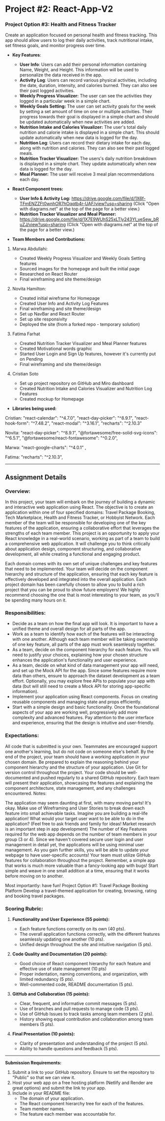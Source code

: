 
# Project #2: React-App-V2

### **Project Option #3:** **Health and Fitness Tracker**

Create an application focused on personal health and fitness tracking. This app should allow users to log their daily activities, track nutritional intake, set fitness goals, and monitor progress over time.
-   **Key Features**:
    -   **User Info**: Users can add their personal information containing Name, Weight, and Height. This information will be used to personalize the data received in the app.
    -   **Activity Log**: Users can record various physical activities, including the date, duration, intensity, and calories burned. They can also see their past logged activities.
    -   **Weekly Progress Visualizer:** The user can see the activities they logged in a particular week in a simple chart.
    -   **Weekly Goals Setting:** The user can set activity goals for the week by setting a set amount of time on one or multiple activities. Their progress towards their goal is displayed in a simple chart and should be updated automatically when new activities are added.
    -   **Nutrition Intake and Calories Visualizer:** The user's total daily nutrition and calorie intake is displayed in a simple chart. This should update automatically when new data is logged for the day.
    -   **Nutrition Log**: Users can record their dietary intake for each day, along with nutrition and calories. They can also see their past logged meals.
    -   **Nutrition Tracker Visualizer:** The users's daily nutrition breakdown is displayed in a simple chart. They update automatically when new data is logged for the day.
    -   **Meal Planner:** The user will receive 3 meal plan recommendations each day.
 
-  **React Component trees:**
   - **User Info & Activity Log:** https://drive.google.com/file/d/1X6f-TFmENZZFt0wnhOR7hOqqtb4r-UAF/view?usp=sharing (Click "Open with diagrams.net" at the top of the page for a better view.)
    - **Nutrition Tracker Visualizer and Meal Planner:** https://drive.google.com/file/d/1X7E9WUhS25xLTly243YI_yeSew_bRuZJ/view?usp=sharing (Click "Open with diagrams.net" at the top of the page for a better view.)


-  **Team Members and Contributions:**

 1. Marwa Abdullahi:
    - Created Weekly Progress Visualizer and Weekly Goals Setting features
    - Sourced images for the homepage and built the initial page
    - Researched on React Router
    - Final wireframing and site theme/design
    
2. Novita Hamilton:
    - Created initial wireframe for Homepage
    - Created User Info and Activity Log Features
    - Final wireframing and site theme/design
    - Set up NavBar and React Router
    - Set up site responsivity
    - Deployed the site (from a forked repo - temporary solution)
 
 3. Fatima Farhat
    - Created Nutrition Tracker Visualizer and Meal Planner features
    - Created Motivational words graphic
    - Started User Login and Sign Up features, however it's currently put on Pending
    - Final wireframing and site theme/design
  
 4. Cristian Soto
    - Set up project repository on GitHub and Miro dashboard
    - Created  Nutrition Intake and Calories Visualizer and Nutrition Log Features
    - Created mockup for Homepage

  
- **Libraries being used:**

Cristian: "react-calendar": "^4.7.0",  "react-day-picker": "^8.9.1", "react-hook-form": "^7.48.2", "react-modal": "^3.16.1", "recharts": "^2.10.3"

Novita: "react-day-picker": "^8.9.1", "@fortawesome/free-solid-svg-icons": "^6.5.1", "@fortawesome/react-fontawesome": "^0.2.0",

Marwa: "react-google-charts": "^4.0.1" , 

Fatima:  "recharts": "^2.10.3",

***********

## Assignment Details

### Overview: 
In this project, your team will embark on the journey of building a dynamic and interactive web application using React. The objective is to create an application within one of four specified domains: Travel Package Booking, Tech Marketplace, Health and Fitness Tracker, or Hobbyist Network. Each member of the team will be responsible for developing one of the key features of the application, ensuring a collaborative effort that leverages the strengths of each team member. This project is an opportunity to apply your React knowledge in a real-world scenario, working as part of a team to build a comprehensive web application. It will challenge you to think critically about application design, component structuring, and collaborative development, all while creating a functional and engaging product.
    

Each domain comes with its own set of unique challenges and key features that need to be implemented. Your team will decide on the component hierarchy and structure of the application, ensuring that each key feature is effectively developed and integrated into the overall application. Each project domain has been carefully chosen to allow you to build a rich project that you can be proud to show future employers! We highly recommend choosing the one that is most interesting to your team, as you'll be spending many hours on it. 

### Responsibilities:

-   Decide as a team on how the final app will look. It is important to have a unified theme and overall design for all parts of the app.
-   Work as a team to identify how each of the features will be interacting with one another. Although each team member will be taking ownership of one key feature, all parts of the app must work seamlessly together.
-   As a team, decide on the component hierarchy for each feature. You will need to justify your choices, explaining how your chosen structure enhances the application's functionality and user experience.
-   As a team, decide on what kind of data management your app will need, and set up the Mock API for the app. Since some features require more data than others, ensure to approach the dataset development as a team effort. Optionally, you may explore free APIs to populate your app with data (but will still need to create a Mock API for storing app-specific information).
-   Implement your application using React components. Focus on creating reusable components and managing state and props efficiently.
-   Start with a simple design and basic functionality. Once the foundational aspects of your app are working well, progressively add more complexity and advanced features. Pay attention to the user interface and experience, ensuring that the design is intuitive and user-friendly.

### Expectations:

All code that is submitted is your own. Teammates are encouraged support one another's learning, but do not code on someone else's behalf.
By the end of the project, your team should have a working application in your chosen domain. 
Be prepared to explain the reasoning behind your component hierarchy and the structure of your application.
Use Git for version control throughout the project. Your code should be well-documented and pushed regularly to a shared GitHub repository.
Each team will present their application, showcasing the features and explaining the component architecture, state management, and any challenges encountered.
Notes:

The application may seem daunting at first, with many moving parts! It's okay. Make use of Wireframing and User Stories to break down each feature into small achievable tasks. 
Imagine you are building a real-life application! What would your target user want to be able to do in the application? (Feel free to ask friends and family for ideas! Market research is an important step in app development)
The number of Key Features required for the web app depends on the number of team members in your group (3 or 4). 
Since we haven't covered secure user login and user management in detail yet, the applications will be using minimal user management. As you gain further skills, you will be able to update your webpage to have user-specific accounts!
Your team must utilize GitHub features for collaboration throughout the project.
Remember, a simple app that works is much more valuable than a fancy-looking app with bugs! Start simple and weave in one small addition at a time, ensuring that it works before moving on to another. 

Most importantly: have fun!
Project Option #1: Travel Package Booking Platform
Develop a travel-themed application for creating, browsing, rating and booking travel packages.

### Scoring Rubric:


1.  **Functionality and User Experience (55 points):**
    
    -   Each feature functions correctly on its own (40 pts).
    -   The overall application functions correctly, with the different features seamlessly updating one another (10 pts).
    -   Unified design throughout the site and intuitive navigation (5 pts).
2.  **Code Quality and Documentation (20 points):**
    
    -   Good choice of React component hierarchy for each feature and effective use of state management (10 pts)
    -   Proper indentation, naming conventions, and organization, with limited redundancy (5 pts).
    -   Well-commented code, README documentation (5 pts).
3.  **GitHub and Collaboration (15 points):**
    
    -   Clear, frequent, and informative commit messages (5 pts).
    -   Use of branches and pull requests to manage code (3 pts).
    -   Use of GitHub Issues to track tasks among team members (2 pts).
    -   History showing equal contribution and collaboration among team members (5 pts).
4.  **Final Presentation (10 points):**
    
    -   Clarity of presentation and understanding of the project (5 pts).
    -   Ability to handle questions and feedback (5 pts).

    

----------

**Submission Requirements:**

1.  Submit a link to your GitHub repository. Ensure to set the repository to "Public" so that we can view it.
2.  Host your web app on a free hosting platform (Netlify and Render are great options) and submit the link to your app.
3.  Include in your README file:
    -   The domain of your application.
    -   The React component hierarchy tree for each of the features.
    -   Team member names.
    -   The feature each member was accountable for.
